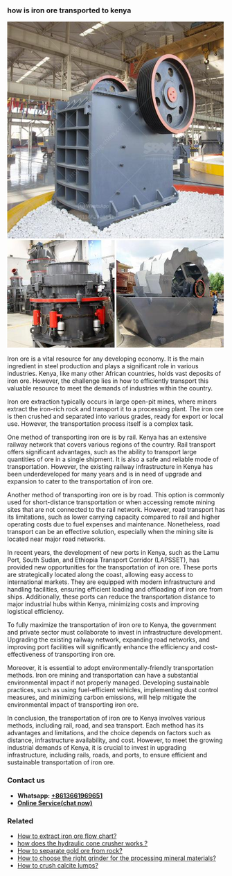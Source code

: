 <h3>how is iron ore transported to kenya</h3><img src='1701746073.jpg' alt=''><p>Iron ore is a vital resource for any developing economy. It is the main ingredient in steel production and plays a significant role in various industries. Kenya, like many other African countries, holds vast deposits of iron ore. However, the challenge lies in how to efficiently transport this valuable resource to meet the demands of industries within the country.</p><p>Iron ore extraction typically occurs in large open-pit mines, where miners extract the iron-rich rock and transport it to a processing plant. The iron ore is then crushed and separated into various grades, ready for export or local use. However, the transportation process itself is a complex task.</p><p>One method of transporting iron ore is by rail. Kenya has an extensive railway network that covers various regions of the country. Rail transport offers significant advantages, such as the ability to transport large quantities of ore in a single shipment. It is also a safe and reliable mode of transportation. However, the existing railway infrastructure in Kenya has been underdeveloped for many years and is in need of upgrade and expansion to cater to the transportation of iron ore.</p><p>Another method of transporting iron ore is by road. This option is commonly used for short-distance transportation or when accessing remote mining sites that are not connected to the rail network. However, road transport has its limitations, such as lower carrying capacity compared to rail and higher operating costs due to fuel expenses and maintenance. Nonetheless, road transport can be an effective solution, especially when the mining site is located near major road networks.</p><p>In recent years, the development of new ports in Kenya, such as the Lamu Port, South Sudan, and Ethiopia Transport Corridor (LAPSSET), has provided new opportunities for the transportation of iron ore. These ports are strategically located along the coast, allowing easy access to international markets. They are equipped with modern infrastructure and handling facilities, ensuring efficient loading and offloading of iron ore from ships. Additionally, these ports can reduce the transportation distance to major industrial hubs within Kenya, minimizing costs and improving logistical efficiency.</p><p>To fully maximize the transportation of iron ore to Kenya, the government and private sector must collaborate to invest in infrastructure development. Upgrading the existing railway network, expanding road networks, and improving port facilities will significantly enhance the efficiency and cost-effectiveness of transporting iron ore.</p><p>Moreover, it is essential to adopt environmentally-friendly transportation methods. Iron ore mining and transportation can have a substantial environmental impact if not properly managed. Developing sustainable practices, such as using fuel-efficient vehicles, implementing dust control measures, and minimizing carbon emissions, will help mitigate the environmental impact of transporting iron ore.</p><p>In conclusion, the transportation of iron ore to Kenya involves various methods, including rail, road, and sea transport. Each method has its advantages and limitations, and the choice depends on factors such as distance, infrastructure availability, and cost. However, to meet the growing industrial demands of Kenya, it is crucial to invest in upgrading infrastructure, including rails, roads, and ports, to ensure efficient and sustainable transportation of iron ore.</p><h3>Contact us</h3><ul><li><strong>Whatsapp:&nbsp;<a href="https://wa.me/8613661969651">+8613661969651</a></strong></li><li><a href="https://swt.shibang-china.com/?git&amp;zhl&amp;how is iron ore transported to kenya"><strong>Online Service(chat now)</strong></a></li></ul><h3>Related</h3><ul><li><a href='How to extract iron ore flow chart.md'>How to extract iron ore flow chart?</a></li><li><a href='how does the hydraulic cone crusher works .md'>how does the hydraulic cone crusher works ?</a></li><li><a href='How to separate gold ore from rock.md'>How to separate gold ore from rock?</a></li><li><a href='How to choose the right grinder for the processing mineral materials.md'>How to choose the right grinder for the processing mineral materials?</a></li><li><a href='How to crush calcite lumps.md'>How to crush calcite lumps?</a></li></ul>